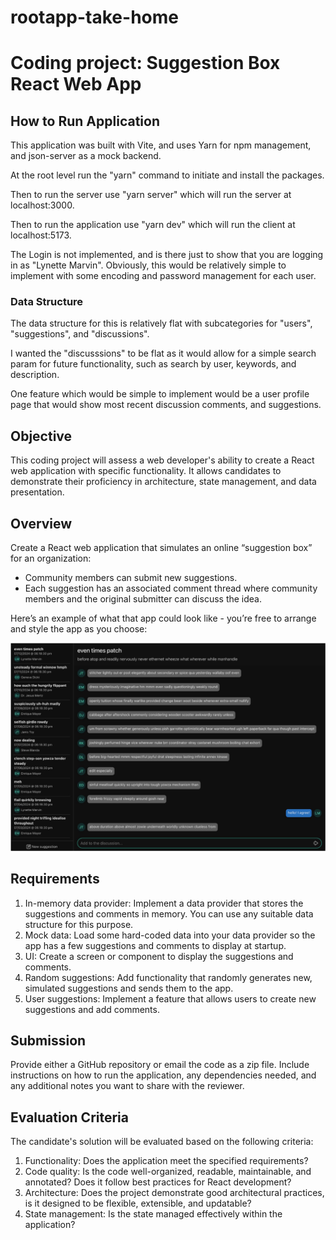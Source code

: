 # rootapp-take-home

# Coding project: Suggestion Box React Web App

## How to Run Application

This application was built with Vite, and uses Yarn for npm management, and json-server as a mock backend.

At the root level run the "yarn" command to initiate and install the packages.

Then to run the server use "yarn server" which will run the server at localhost:3000.

Then to run the application use "yarn dev" which will run the client at localhost:5173.

The Login is not implemented, and is there just to show that you are logging in as "Lynette Marvin". Obviously, this would be relatively simple to implement with some encoding and password management for each user.

### Data Structure

The data structure for this is relatively flat with subcategories for "users", "suggestions", and "discussions".

I wanted the "discusssions" to be flat as it would allow for a simple search param for future functionality, such as search by user, keywords, and description.

One feature which would be simple to implement would be a user profile page that would show most recent discussion comments, and suggestions.

## Objective
This coding project will assess a web developer's ability to create a React web application with specific functionality. It allows candidates to demonstrate their proficiency in architecture, state management, and data presentation.

## Overview
Create a React web application that simulates an online “suggestion box” for an organization:
- Community members can submit new suggestions.
- Each suggestion has an associated comment thread where community members and the original submitter can discuss the idea.

Here’s an example of what that app could look like - you’re free to arrange and style the app as you choose:

![mockImage](./src/assets/mock.JPG)

## Requirements
1. In-memory data provider: Implement a data provider that stores the suggestions and comments in memory. You can use any suitable data structure for this purpose.
2. Mock data: Load some hard-coded data into your data provider so the app has a few suggestions and comments to display at startup.
3. UI: Create a screen or component to display the suggestions and comments.
4. Random suggestions: Add functionality that randomly generates new, simulated suggestions and sends them to the app.
5. User suggestions: Implement a feature that allows users to create new suggestions and add comments.

## Submission
Provide either a GitHub repository or email the code as a zip file. Include instructions on how to run the application, any dependencies needed, and any additional notes you want to share with the reviewer.

## Evaluation Criteria
The candidate's solution will be evaluated based on the following criteria:
1. Functionality: Does the application meet the specified requirements?
2. Code quality: Is the code well-organized, readable, maintainable, and annotated? Does it follow best practices for React development?
3. Architecture: Does the project demonstrate good architectural practices, is it designed to be flexible, extensible, and updatable?
4. State management: Is the state managed effectively within the application?